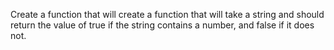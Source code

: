 Create a function that will create a function that will take a string
and should return the value of true if the string contains a number,
and false if it does not.

